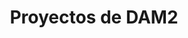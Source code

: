 ---
meta: 
  - property: "og:image"
    content: /assets/img/proyectos.jpeg
home: true
icon: folder
title: Proyectos de DAM2
# heroImage: /logo.svg
heroText: Proyectos - DAM2
tagline: Departamento de Informática. CIFP Virgen de Gracia.
# action:
  #- text: How to Use 💡
  #  link: /guide/
  #  type: primary

  #- text: Blog homepage 🏠
  #  link: /

features:
  - title: Instadroid 📸
    details: 2021 - Compartir fotos y momentos
    link: /proyectos/dam2_instadroid_2021/

  - title: Tenisdroid 🎾
    details: 2021 - Gestión de pistas de tenis
    link: /proyectos/dam2_tenisdroid_2021/

  - title: Winedroid 🍷
    details: 2021 - Gestión de listas con los mejores vinos
    link: /proyectos/dam2_winedroid_2021/

  - title: Turistadroid 📸 
    details: 2021 - Compartir lugares y momentos
    link: /proyectos/dam2_turistadroid_2021/

  - title: Naturaleza Viva 🐯
    details: 2021 - Gestión y seguimiento de animales
    link: /proyectos/dam2_naturalezaviva_2021/

  - title: PlatformGame 🎮 
    details: 2021 - Juego de plataformas con Unity
    link: /proyectos/dam2_platformgame_2021/

  - title: Dungeon's Shadows 🎮
    details: 2021 - Juego desarrollado con Unity
    link: /proyectos/dam2_dungeons_2021/

  - title: Las aventuras del zorrito Kreeper 🎮 
    details: 2021 - Juego desarrollado con Unity
    link: /proyectos/dam2_kreeper_2021/

  - title: RutApp 🔦 
    details: 2019 - Aplicación Android 
    link: https://www.youtube.com/watch?v=ET5S8DVhpi8

  - title: Save the world 🎮 
    details: 2019 - Juego desarrollado con Unity
    link: https://www.youtube.com/watch?v=WxcUg73M_qc
    
  - title: Zombietombs 🎮 
    details: 2019 - Juego desarrollado con Unity
    link: https://www.youtube.com/watch?v=QGCM9bKUOzY

  - title: APP IFP Virgen de Gracia 📔 
    details: 2019 - Aplicación Android
    link: https://www.youtube.com/watch?v=oD5MV48Rxns
  
  

comment: false
---